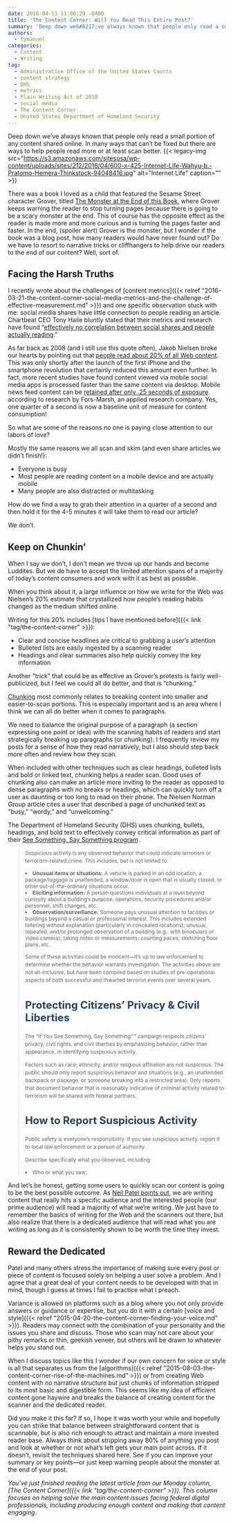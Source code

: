 ```yaml
---
date: 2016-04-11 11:00:29 -0400
title: 'The Content Corner: Will You Read This Entire Post?'
summary: 'Deep down we&#8217;ve always known that people only read a small portion of any content shared online. In many ways that can&#8217;t be fixed but there are ways to help people read more or at least scan better. There was a book I loved as a child that featured the Sesame Street character Grover, titled'
authors:
  - tymanuel
categories:
  - Content
  - Writing
tag:
  - Administrative Office of the United States Courts
  - content strategy
  - DHS
  - metrics
  - Plain Writing Act of 2010
  - social media
  - The Content Corner
  - United States Department of Homeland Security
---
```


Deep down we&#8217;ve always known that people only read a small portion of any content shared online. In many ways that can&#8217;t be fixed but there are ways to help people read more or at least scan better. {{< legacy-img src="https://s3.amazonaws.com/sitesusa/wp-content/uploads/sites/212/2016/04/600-x-425-Internet-Life-Wahyu-b.-Pratomo-Hemera-Thinkstock-94048416.jpg" alt="Internet Life" caption="" >}} 

There was a book I loved as a child that featured the Sesame Street character Grover, titled [The Monster at the End of this Book](http://smollin.com/michael/tmonstr/mon001.html), where Grover keeps warning the reader to stop turning pages because there is going to be a scary monster at the end. This of course has the opposite effect as the reader is made more and more curious and is turning the pages faster and faster. In the end, (spoiler alert) Grover is the monster, but I wonder if the book was a blog post, how many readers would have never found out? Do we have to resort to narrative tricks or cliffhangers to help drive our readers to the end of our content? Well, sort of.

## Facing the Harsh Truths

I recently wrote about the challenges of [content metrics]({{< relref "2016-03-21-the-content-corner-social-media-metrics-and-the-challenge-of-effective-measurement.md" >}}) and one specific observation stuck with me: social media shares have little connection to people reading an article. Chartbeat CEO Tony Haile bluntly stated that their metrics and research have found “[effectively no correlation between social shares and people actually reading](http://www.theverge.com/2014/2/14/5411934/youre-not-going-to-read-this).”

As far back as 2008 (and I still use this quote often), Jakob Nielsen broke our hearts by pointing out that [people read about 20% of all Web content](https://www.nngroup.com/articles/how-little-do-users-read/). This was only shortly after the launch of the first iPhone and the smartphone revolution that certainly reduced this amount even further. In fact, more recent studies have found content viewed via mobile social media apps is processed faster than the same content via desktop. Mobile news feed content can be [retained after only .25 seconds of exposure](http://adage.com/article/digitalnext/facebook-twitter-mobile-content-consumed-differently/302397/) according to research by Fors-Marsh, an applied research company. Yes, one quarter of a second is now a baseline unit of measure for content consumption!

So what are some of the reasons no one is paying close attention to our labors of love?

Mostly the same reasons we all scan and skim (and even share articles we didn’t finish!):

  * Everyone is busy
  * Most people are reading content on a mobile device and are actually mobile
  * Many people are also distracted or multitasking

How do we find a way to grab their attention in a quarter of a second and then hold it for the 4-5 minutes it will take them to read our article?

We don’t.

## Keep on Chunkin’

When I say we don’t, I don’t mean we throw up our hands and become Luddites. But we do have to accept the limited attention spans of a majority of today’s content consumers and work with it as best as possible.

When you think about it, a large influence on how we write for the Web was Nielsen’s 20% estimate that crystallized how people’s reading habits changed as the medium shifted online.

Writing for this 20% includes [tips I have mentioned before]({{< link "tag/the-content-corner" >}}):

  * Clear and concise headlines are critical to grabbing a user’s attention
  * Bulleted lists are easily ingested by a scanning reader
  * Headings and clear summaries also help quickly convey the key information

Another “trick” that could be as effective as Grover’s protests is fairly well-publicized, but I feel we could all do better, and that is “chunking.”

[Chunking](https://www.nngroup.com/articles/chunking/) most commonly relates to breaking content into smaller and easier-to-scan portions. This is especially important and is an area where I think we can all do better when it comes to paragraphs.

We need to balance the original purpose of a paragraph (a section expressing one point or idea) with the scanning habits of readers and start strategically breaking up paragraphs (or chunking). I frequently review my posts for a sense of how they read narratively, but I also should step back more often and review how they scan.

When included with other techniques such as clear headings, bulleted lists and bold or linked text, chunking helps a reader scan. Good uses of chunking also can make an article more inviting to the reader as opposed to dense paragraphs with no breaks or headings, which can quickly turn off a user as daunting or too long to read on their phone. The Nielsen Norman Group article cites a user that described a page of unchunked text as “busy,” “wordy,” and “unwelcoming.”

The Department of Homeland Security (DHS) uses chunking, bullets, headings, and bold text to effectively convey critical information as part of their [See Something, Say Something program](https://www.dhs.gov/see-something-say-something/what-suspicious-activity).

> <p style="font-size: 12px;line-height: 18px">
>   Suspicious activity is any observed behavior that could indicate terrorism or terrorism-related crime. This includes, but is not limited to:
> </p>
> 
> <li style="font-size: 12px">
>   <strong>Unusual items or situations: </strong>A vehicle is parked in an odd location, a package/luggage is unattended, a window/door is open that is usually closed, or other out-of-the-ordinary situations occur.
> </li>
> <li style="font-size: 12px">
>   <strong>Eliciting information:</strong> A person questions individuals at a level beyond curiosity about a building’s purpose, operations, security procedures and/or personnel, shift changes, etc.
> </li>
> <li style="font-size: 12px">
>   <strong>Observation/surveillance:</strong> Someone pays unusual attention to facilities or buildings beyond a casual or professional interest. This includes extended loitering without explanation (particularly in concealed locations); unusual, repeated, and/or prolonged observation of a building (e.g., with binoculars or video camera); taking notes or measurements; counting paces; sketching floor plans, etc.
> </li>
> 
> <p style="font-size: 12px;line-height: 18px">
>   Some of these activities could be innocent—it&#8217;s up to law enforcement to determine whether the behavior warrants investigation. The activities above are not all-inclusive, but have been compiled based on studies of pre-operational aspects of both successful and thwarted terrorist events over several years.
> </p>
> 
> <h2 style="font-size: 24px;color: #264363">
>   Protecting Citizens&#8217; Privacy & Civil Liberties
> </h2>
> 
> <p style="font-size: 12px;line-height: 18px">
>   The &#8220;If You See Something, Say Something™&#8221; campaign respects citizens&#8217; privacy, civil rights, and civil liberties by emphasizing behavior, rather than appearance, in identifying suspicious activity.
> </p>
> 
> <p style="font-size: 12px;line-height: 18px">
>   Factors such as race, ethnicity, and/or religious affiliation are not suspicious. The public should only report suspicious behavior and situations (e.g., an unattended backpack or package, or someone breaking into a restricted area). Only reports that document behavior that is reasonably indicative of criminal activity related to terrorism will be shared with federal partners.
> </p>
> 
> <h2 style="font-size: 24px;color: #264363">
>   How to Report Suspicious Activity
> </h2>
> 
> <p style="font-size: 12px;line-height: 18px">
>   Public safety is everyone&#8217;s responsibility. If you see suspicious activity, report it to local law enforcement or a person of authority.
> </p>
> 
> <p style="font-size: 12px;line-height: 18px">
>   Describe specifically what you observed, including:
> </p>
> 
> <li style="font-size: 12px">
>   Who or what you saw;
> </li>

And let’s be honest, getting some users to quickly scan our content is going to be the best possible outcome. As [Neil Patel points out](http://contentmarketinginstitute.com/2016/01/visitors-read-article/), we are writing content that really hits a specific audience and the interested people (our prime audience) will read a majority of what we’re writing. We just have to remember the basics of writing for the Web and the scanners out there, but also realize that there is a dedicated audience that will read what you are writing as long as it is consistently shown to be worth the time they invest.

## Reward the Dedicated

Patel and many others stress the importance of making sure every post or piece of content is focused solely on helping a user solve a problem. And I agree that a great deal of your content needs to be developed with that in mind, though I guess at times I fail to practice what I preach.

Variance is allowed on platforms such as a blog where you not only provide answers or guidance or expertise, but you do it with a certain [voice and style]({{< relref "2015-04-20-the-content-corner-finding-your-voice.md" >}}). Readers may connect with the combination of your personality and the issues you share and discuss. Those who scan may not care about your pithy remarks or thin, geekish veneer, but others will be drawn to whatever helps you stand out.

When I discuss topics like this I wonder if our own concern for voice or style is all that separates us from the [algorithms]({{< relref "2015-08-03-the-content-corner-rise-of-the-machines.md" >}}) or from creating Web content with no narrative structure but just chunks of information stripped to its most basic and digestible form. This seems like my idea of efficient content gone haywire and breaks the balance of creating content for the scanner and the dedicated reader.

Did you make it this far? If so, I hope it was worth your while and hopefully you can strike that balance between straightforward content that is scannable, but is also rich enough to attract and maintain a more invested reader base. Always think about stripping away 80% of anything you post and look at whether or not what’s left gets your main point across. If it doesn’t, revisit the techniques shared here. See if you can improve your summary or key points—or just keep warning people about the monster at the end of your post.

_You’ve just finished reading the latest article from our Monday column, [The Content Corner]({{< link "tag/the-content-corner" >}}). This column focuses on helping solve the main content issues facing federal digital professionals, including producing enough content and making that content engaging._